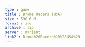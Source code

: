 ```yaml
---
type : game
title : Drome Racers (USA)
size : 530.6 M
format : iso
archive : zip
server : myrient
link2 : Drome%20Racers%20%28USA%29
---
```

